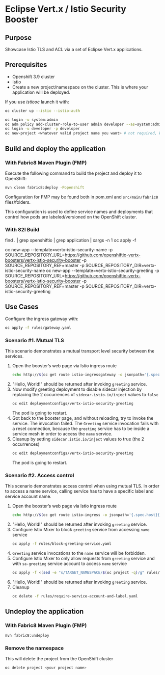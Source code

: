 # Eclipse Vert.x / Istio Security Booster

## Purpose
Showcase Istio TLS and ACL via a set of Eclipse Vert.x applications.

## Prerequisites
* Openshift 3.9 cluster
* Istio
* Create a new project/namespace on the cluster. This is where your application will be deployed.

If you use _istiooc_ launch it with:
```bash
oc cluster up --istio --istio-auth
```

```bash
oc login -u system:admin
oc adm policy add-cluster-role-to-user admin developer --as=system:admin
oc login -u developer -p developer
oc new-project <whatever valid project name you want> # not required, keep a trace of this name.
```

## Build and deploy the application

### With Fabric8 Maven Plugin (FMP)
Execute the following command to build the project and deploy it to OpenShift:

```bash
mvn clean fabric8:deploy -Popenshift
```

Configuration for FMP may be found both in pom.xml and `src/main/fabric8` files/folders.

This configuration is used to define service names and deployments that control how pods are labeled/versioned on the OpenShift cluster.

### With S2I Build

find . | grep openshiftio | grep application | xargs -n 1 oc apply -f

oc new-app --template=vertx-istio-security-name -p SOURCE_REPOSITORY_URL=https://github.com/openshiftio-vertx-boosters/vertx-istio-security-booster -p SOURCE_REPOSITORY_REF=master -p SOURCE_REPOSITORY_DIR=vertx-istio-security-name
oc new-app --template=vertx-istio-security-greeting -p SOURCE_REPOSITORY_URL=https://github.com/openshiftio-vertx-boosters/vertx-istio-security-booster -p SOURCE_REPOSITORY_REF=master -p SOURCE_REPOSITORY_DIR=vertx-istio-security-greeting

## Use Cases

Configure the ingress gateway with:

```bash
oc apply -f rules/gateway.yaml
```

### Scenario #1. Mutual TLS

This scenario demonstrates a mutual transport level security between the services.

1. Open the booster’s web page via Istio ingress route
    ```bash
    echo http://$(oc get route istio-ingressgateway -o jsonpath='{.spec.host}{"\n"}' -n istio-system)/
    ```
2. "Hello, World!" should be returned after invoking `greeting` service.
3. Now modify greeting deployment to disable sidecar injection by replacing the 2 occurrences of `sidecar.istio.io/inject` values to `false`
    ```bash
    oc edit deploymentconfigs/vertx-istio-security-greeting
    ```
    The pod is going to restart. 
4. Got back to the booster page, and without reloading, try to invoke the service. The invocation failed. The `Greeting`
 service invocation fails with a reset connection, because the `greeting` service has to be inside a service mesh in 
 order to access the `name` service.
5. Cleanup by setting `sidecar.istio.io/inject` values to true (the 2 occurrences)
    ```bash
    oc edit deploymentconfigs/vertx-istio-security-greeting
    ```
   The pod is going to restart. 


### Scenario #2. Access control

This scenario demonstrates access control when using mutual TLS. In order to access a name service, calling service has to have a specific label and service account name.

1. Open the booster’s web page via Istio ingress route
    ```bash
    echo http://$(oc get route istio-ingress -o jsonpath='{.spec.host}{"\n"}' -n istio-system)/
    ```
2. "Hello, World!" should be returned after invoking `greeting` service.
3. Configure Istio Mixer to block `greeting` service from accessing `name` service
    ```bash
    oc apply -f rules/block-greeting-service.yaml
    ```
4. `Greeting` service invocations to the `name` service will be forbidden.
5. Configure Istio Mixer to only allow requests from `greeting` service and with `sa-greeting` service account to access 
`name` service
    ```bash
    oc apply -f <(sed -e "s/TARGET_NAMESPACE/$(oc project -q)/g" rules/require-service-account-and-label.yaml)
    ```
6. "Hello, World!" should be returned after invoking `greeting` service.
7. Cleanup
    ```bash
    oc delete -f rules/require-service-account-and-label.yaml
    ```

## Undeploy the application

### With Fabric8 Maven Plugin (FMP)

```bash
mvn fabric8:undeploy
```

### Remove the namespace
This will delete the project from the OpenShift cluster

```bash
oc delete project <your project name>
```
